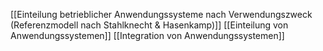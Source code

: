 
[[Einteilung betrieblicher Anwendungssysteme nach Verwendungszweck (Referenzmodell nach Stahlknecht & Hasenkamp)]]
[[Einteilung von Anwendungssystemen]]
[[Integration von Anwendungssystemen]]